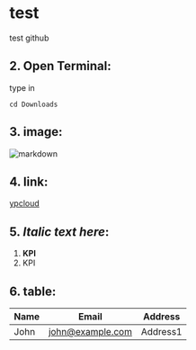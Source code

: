 # test
test github

## 2. Open Terminal:
type in
```
cd Downloads
```

## 3. image:
![markdown](https://i.imgur.com/VwG4PXM.png)

## 4. link:
[ypcloud](https://eip.ypcloud.com/zh_TW/)

## 5. _Italic text here_:
1. **KPI**
2. KPI
## 6. table:
 |Name|Email|Address|      
|----|-----|-------|      
|John|john@example.com|Address1|
